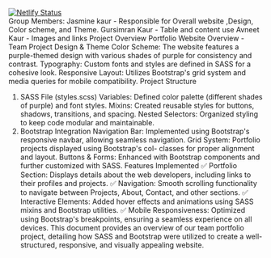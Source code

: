 [![Netlify Status](https://api.netlify.com/api/v1/badges/a17313e1-0d35-48d5-b659-54a709f97f06/deploy-status)](https://willowy-biscochitos-d1238e.netlify.app/)
<br>
Group Members:
Jasmine kaur  - Responsible for Overall website ,Design, Color scheme, and Theme.
Gursimran Kaur - Table and content use
Avneet Kaur - Images and links
Project Overview
Portfolio Website Overview - Team Project
Design & Theme
Color Scheme: The website features a purple-themed design with various shades of purple for consistency and contrast.
Typography: Custom fonts and styles are defined in SASS for a cohesive look.
Responsive Layout: Utilizes Bootstrap's grid system and media queries for mobile compatibility.
Project Structure
1. SASS File (styles.scss)
Variables: Defined color palette (different shades of purple) and font styles.
Mixins: Created reusable styles for buttons, shadows, transitions, and spacing.
Nested Selectors: Organized styling to keep code modular and maintainable.
2. Bootstrap Integration
Navigation Bar: Implemented using Bootstrap's responsive navbar, allowing seamless navigation.
Grid System: Portfolio projects displayed using Bootstrap's col- classes for proper alignment and layout.
Buttons & Forms: Enhanced with Bootstrap components and further customized with SASS.
Features Implemented
✅ Portfolio Section: Displays details about the web developers, including links to their profiles and projects. 
✅ Navigation: Smooth scrolling functionality to navigate between Projects, About, Contact, and other sections. 
✅ Interactive Elements: Added hover effects and animations using SASS mixins and Bootstrap utilities. 
✅ Mobile Responsiveness: Optimized using Bootstrap's breakpoints, ensuring a seamless experience on all devices.
This document provides an overview of our team portfolio project, detailing how SASS and Bootstrap were utilized to create a well-structured, responsive, and visually appealing website.


